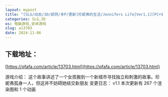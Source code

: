 ```yaml
---
layout: mypost
title: "[SLG/动态/3D/舔阴/多P/更新]珍妮弗的生活/Jennifers Life[Ver1.1][PC+安卓/3.50G]"
categories: SLG,3D
os: 电脑游戏,安卓游戏
slug: a13703
date: 2024-11-06
---
```


## 下载地址：

[https://qfafa.com/article/13703.html](https://qfafa.com/article/13703.html)

游戏介绍：
这个故事讲述了一个女孩搬到一个新城市寻找独立和刺激的故事。珍妮弗孤身一人，但这并不妨碍她结交新朋友
变更日志：
v1.1
本次更新有 267 个渲染图和 1 个动画